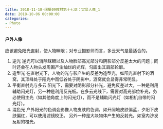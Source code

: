 ```yaml
---
title: 2018-11-10-纽摄09教材第十七章：实景人像_1
date: 2018-10-06 00:00:00
categories:
- Photo
---
```

#### 户外人像
应该避免阳光直射，使人物眯眼；对专业摄影师而言，多云天气是最适合的，
1. 逆光
逆光可以消除眯眼以及人物脸部高光部分和阴影部分反差太大的问题；同时还会在人物头发周围产生灿烂的光辉，勾画出其肩部轮廓。
2. 造型光
在直射光下，人物的光与影产生的反差为造型光，如阳光直射下的酒窝，其顶峰处于阳光中而低谷处于阴影中，酒窝就会显得非常明显。
3. 平衡直射光与多云
阳光下，需要对阴影部分补光，避免反差过大，一种是利用辅助闪光灯，另一种是利用反光板。在多云光线下，需要对高光部位补光，务必使用主光（如其他角度上的闪光灯），而不是辅助闪光灯（如相机自带的闪光灯）。
4. 混色光
户外阳光的色调会影像人物皮肤的色调，如开阔地皮肤偏蓝，夕阳下皮肤偏红，可以使用滤镜校正。
另外一种是大块物体产生的反射光，如室内沙发反射的橙光，
